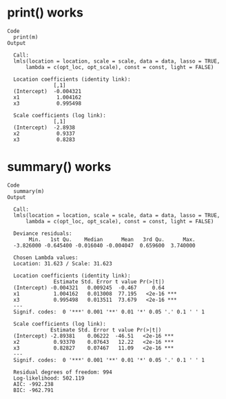 # print() works

    Code
      print(m)
    Output
      
      Call:
      lmls(location = location, scale = scale, data = data, lasso = TRUE, 
          lambda = c(opt_loc, opt_scale), const = const, light = FALSE)
      
      Location coefficients (identity link):
                   [,1]     
      (Intercept)  -0.004321
      x1            1.004162
      x3            0.995498
      
      Scale coefficients (log link):
                   [,1]   
      (Intercept)  -2.8938
      x2            0.9337
      x3            0.8283
      

# summary() works

    Code
      summary(m)
    Output
      
      Call:
      lmls(location = location, scale = scale, data = data, lasso = TRUE, 
          lambda = c(opt_loc, opt_scale), const = const, light = FALSE)
      
      Deviance residuals:
           Min.   1st Qu.    Median      Mean   3rd Qu.      Max. 
      -3.826000 -0.645400 -0.016040 -0.004047  0.659600  3.740000 
      
      Chosen Lambda values:
      Location: 31.623 / Scale: 31.623
      
      Location coefficients (identity link):
                   Estimate Std. Error t value Pr(>|t|)    
      (Intercept) -0.004321   0.009245  -0.467     0.64    
      x1           1.004162   0.013008  77.195   <2e-16 ***
      x3           0.995498   0.013511  73.679   <2e-16 ***
      ---
      Signif. codes:  0 '***' 0.001 '**' 0.01 '*' 0.05 '.' 0.1 ' ' 1
      
      Scale coefficients (log link):
                  Estimate Std. Error t value Pr(>|t|)    
      (Intercept) -2.89381    0.06222  -46.51   <2e-16 ***
      x2           0.93370    0.07643   12.22   <2e-16 ***
      x3           0.82827    0.07467   11.09   <2e-16 ***
      ---
      Signif. codes:  0 '***' 0.001 '**' 0.01 '*' 0.05 '.' 0.1 ' ' 1
      
      Residual degrees of freedom: 994
      Log-likelihood: 502.119
      AIC: -992.238
      BIC: -962.791
      

